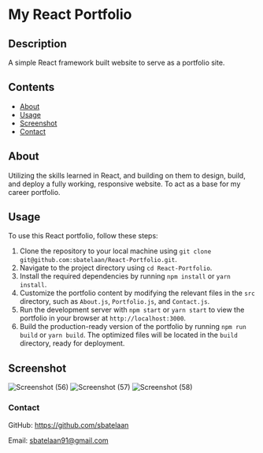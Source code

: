 # My React Portfolio

## Description
A simple React framework built website to serve as a portfolio site.

## Contents
- [About](#about)
- [Usage](#usage)
- [Screenshot](#screenshot)
- [Contact](#contact)

## About
Utilizing the skills learned in React, and building on them to design, build, and deploy a fully working, responsive website. To act as a base for my career portfolio.

## Usage

To use this React portfolio, follow these steps: 

1. Clone the repository to your local machine using `git clone git@github.com:sbatelaan/React-Portfolio.git`.
2. Navigate to the project directory using `cd React-Portfolio`.
3. Install the required dependencies by running `npm install` or `yarn install`.
4. Customize the portfolio content by modifying the relevant files in the `src` directory, such as `About.js`, `Portfolio.js`, and `Contact.js`.
5. Run the development server with `npm start` or `yarn start` to view the portfolio in your browser at `http://localhost:3000`.
6. Build the production-ready version of the portfolio by running `npm run build` or `yarn build`. The optimized files will be located in the `build` directory, ready for deployment.

## Screenshot

![Screenshot (56)](https://github.com/sbatelaan/React-Portfolio/assets/119352363/e6b3e3c2-9895-48e8-988d-0b3490c54841)
![Screenshot (57)](https://github.com/sbatelaan/React-Portfolio/assets/119352363/e35fed55-2e5b-4692-ba46-3eef89a16055)
![Screenshot (58)](https://github.com/sbatelaan/React-Portfolio/assets/119352363/b5e15deb-01a8-44bd-890a-5821e90a58d6)



### Contact 

GitHub: https://github.com/sbatelaan

Email: sbatelaan91@gmail.com

